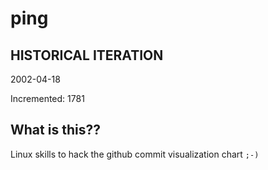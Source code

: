 # ping

## HISTORICAL ITERATION
2002-04-18

Incremented: 1781

## What is this?? 
Linux skills to hack the github commit visualization chart `;-)`
